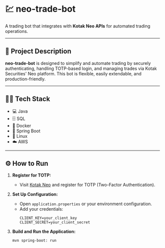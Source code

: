 # 💹 neo-trade-bot

A trading bot that integrates with **Kotak Neo APIs** for automated trading operations.

---

## 📖 Project Description

**neo-trade-bot** is designed to simplify and automate trading by securely authenticating, handling TOTP-based login, and managing trades via Kotak Securities' Neo platform. This bot is flexible, easily extendable, and production-friendly.

---

## 🧑‍💻 Tech Stack

- 💻 Java  
- 🗄️ SQL  
- 🐳 Docker  
- 🌱 Spring Boot  
- 🐧 Linux  
- ☁️ AWS  

---

## ⚙️ How to Run

1. **Register for TOTP:**
   - Visit [Kotak Neo](https://neo.kotaksecurities.com) and register for TOTP (Two-Factor Authentication).

2. **Set Up Configuration:**
   - Open `application.properties` or your environment configuration.
   - Add your credentials:
     ```
     CLIENT_KEY=your_client_key
     CLIENT_SECRET=your_client_secret
     ```

3. **Build and Run the Application:**
   ```bash
   mvn spring-boot: run
